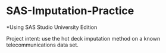 # SAS-Imputation-Practice
*Using SAS Studio University Edition

Project intent: use the hot deck imputation method on a known telecommunications data set.
